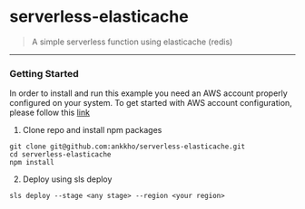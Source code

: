 # serverless-elasticache
> A simple serverless function using elasticache (redis)

---

### Getting Started

In order to install and run this example you need an AWS account properly configured on your system. To get started with AWS account configuration, please follow this [link](https://serverless.com/framework/docs/providers/aws/guide/credentials/)

1. Clone repo and install npm packages
```
git clone git@github.com:ankkho/serverless-elasticache.git
cd serverless-elasticache
npm install
```

2. Deploy using sls deploy
```
sls deploy --stage <any stage> --region <your region>
```
